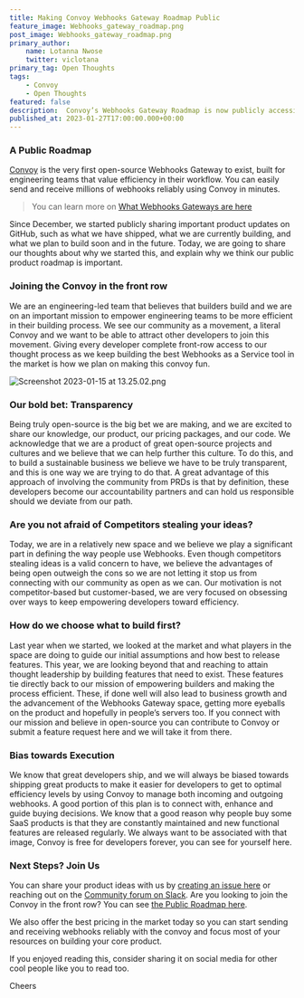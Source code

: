 ```yaml
---
title: Making Convoy Webhooks Gateway Roadmap Public
feature_image: Webhooks_gateway_roadmap.png
post_image: Webhooks_gateway_roadmap.png
primary_author:
    name: Lotanna Nwose
    twitter: viclotana
primary_tag: Open Thoughts
tags:
    - Convoy
    - Open Thoughts
featured: false
description:  Convoy’s Webhooks Gateway Roadmap is now publicly accessible to every developer here. We plan to continue being community-driven, engage more and be completely transparent about Convoy’s product direction every step of the way.
published_at: 2023-01-27T17:00:00.000+00:00
---
```


### A Public Roadmap

[Convoy](https://getconvoy.io/) is the very first open-source Webhooks Gateway to exist, built for engineering teams that value efficiency in their workflow. You can easily send and receive millions of webhooks reliably using Convoy in minutes.

> You can learn more on [What Webhooks Gateways are here](https://getconvoy.io/blog/what-are-webhook-gateways)
> 

Since December, we started publicly sharing important product updates on GitHub, such as what we have shipped, what we are currently building, and what we plan to build soon and in the future. Today, we are going to share our thoughts about why we started this, and explain why we think our public product roadmap is important.

### Joining the Convoy in the front row

We are an engineering-led team that believes that builders build and we are on an important mission to empower engineering teams to be more efficient in their building process. We see our community as a movement, a literal Convoy and we want to be able to attract other developers to join this movement. Giving every developer complete front-row access to our thought process as we keep building the best Webhooks as a Service tool in the market is how we plan on making this convoy fun.

![Screenshot 2023-01-15 at 13.25.02.png](/blog-assets/roadmap_screenshot.png)

### Our bold bet: Transparency

Being truly open-source is the big bet we are making, and we are excited to share our knowledge, our product, our pricing packages, and our code. We acknowledge that we are a product of great open-source projects and cultures and we believe that we can help further this culture. To do this, and to build a sustainable business we believe we have to be truly transparent, and this is one way we are trying to do that. A great advantage of this approach of involving the community from PRDs is that by definition, these developers become our accountability partners and can hold us responsible should we deviate from our path.

### Are you not afraid of Competitors stealing your ideas?

Today, we are in a relatively new space and we believe we play a significant part in defining the way people use Webhooks. Even though competitors stealing ideas is a valid concern to have, we believe the advantages of being open outweigh the cons so we are not letting it stop us from connecting with our community as open as we can. Our motivation is not competitor-based but customer-based, we are very focused on obsessing over ways to keep empowering developers toward efficiency.

### How do we choose what to build first?

Last year when we started, we looked at the market and what players in the space are doing to guide our initial assumptions and how best to release features. This year, we are looking beyond that and reaching to attain thought leadership by building features that need to exist. These features tie directly back to our mission of empowering builders and making the process efficient. These, if done well will also lead to business growth and the advancement of the Webhooks Gateway space, getting more eyeballs on the product and hopefully in people’s servers too. If you connect with our mission and believe in open-source you can contribute to Convoy or submit a feature request here and we will take it from there.

### Bias towards Execution

We know that great developers ship, and we will always be biased towards shipping great products to make it easier for developers to get to optimal efficiency levels by using Convoy to manage both incoming and outgoing webhooks. A good portion of this plan is to connect with, enhance and guide buying decisions. We know that a good reason why people buy some SaaS products is that they are constantly maintained and new functional features are released regularly. We always want to be associated with that image, Convoy is free for developers forever, you can see for yourself here.

### Next Steps? Join Us

You can share your product ideas with us by [creating an issue here](https://github.com/frain-dev/convoy/pulls) or reaching out on the [Community forum on Slack](https://convoy-community.slack.com/join/shared_invite/zt-xiuuoj0m-yPp~ylfYMCV9s038QL0IUQ#/shared-invite/email). Are you looking to join the Convoy in the front row? You can see [the Public Roadmap here](https://github.com/orgs/frain-dev/projects/3/views/1).

We also offer the best pricing in the market today so you can start sending and receiving webhooks reliably with the convoy and focus most of your resources on building your core product.

If you enjoyed reading this, consider sharing it on social media for other cool people like you to read too.

Cheers